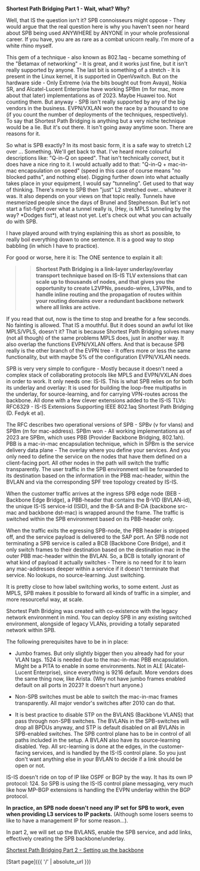 **Shortest Path Bridging Part 1 - Wait, what? Why?**

Well, that IS the question isn't it? SPB connoisseurs might oppose - They would argue that the real question here is why you haven't seen nor heard about SPB being used ANYWHERE by ANYONE in your whole professional career. If you have, you are as rare as a combat unicorn really. I'm more of a white rhino myself.

This gem of a technique - also known as 802.1aq - became something of the "Betamax of networking" - It is great, and it works just fine, but it isn't really supported by anyone. The last bit is something of a stretch - It is present in the Linux kernel, it is supported in OpenVswitch. But on the hardware side - Only Extreme (via the bits bought out from Avaya), Nokia SR, and Alcatel-Lucent Enterprise have working SPBm (m for mac, more about that later) implementations as of 2023. Maybe Huawei too. Not counting them. But anyway - SPB isn't really supported by any of the big vendors in the business. EVPN/VXLAN won the race by a thousand to one (if you count the number of deployments of the techniques, respectively). To say that Shortest Path Bridging is anything but a very niche technique would be a lie. But it's out there. It isn't going away anytime soon. There are reasons for it. 

So what is SPB exactly? In its most basic form, it is a safe way to stretch L2 over ... Something. We'll get back to that. I've heard more colourful descriptions like: "Q-in-Q on speed". That isn't technically correct, but it does have a nice ring to it. I would actually add to that: "Q-in-Q + mac-in-mac encapsulation on speed" (speed in this case of course means "no blocked paths", and nothing else). Digging further down into what actually takes place in your equipment, I would say "tunneling". Get used to that way of thinking. There's more to SPB then "just" L2 stretched over... whatever it was. It also depends on your views on that topic really. Tunnels have mesmerized people since the days of Brunel and Stephenson. But let's not start a fist-fight over what a tunnel really is, (Hey, is MPLS tunneling by the way? \*Dodges fist\*), at least not yet. Let's check out what you can actually do with SPB.

I have played around with trying explaining this as short as possible, to really boil everything down to one sentence. It is a good way to stop babbling (in which I have to practice). 

For good or worse, here it is: The ONE sentence to explain it all: 

>> __Shortest Path Bridging is a link-layer underlay/overlay transport technique based on IS-IS TLV extensions that can scale up to thousands of nodes, and that gives you the opportunity to create L2VPNs, pseudo-wires, L3VPNs, and to handle inline routing and the propagation of routes within your routing domains over a redundant backbone network where all links are active.__

If you read that out, now is the time to stop and breathe for a few seconds. No fainting is allowed. That IS a mouthful. But it does sound an awful lot like MPLS/VPLS, doesn't it? That is because Shortest Path Bridging solves many (not all though) of the same problems MPLS does, just in another way. It also overlap the functions EVPN/VXLAN offers. And that is because SPB really is the other branch of the EVPN tree - It offers more or less the same functionality, but with maybe 5% of the configuration EVPN/VXLAN needs. 

SPB is very very simple to configure - Mostly because it doesn't need a complex stack of collaborating protocols like MPLS and EVPN/VXLAN does in order to work. It only needs one: IS-IS. This is what SPB relies on for both its underlay and overlay: It is used for building the loop-free multipaths in the underlay, for source-learning, and for carrying VPN-routes across the backbone. All done with a few clever extensions added to the IS-IS TLVs: RFC6329 - IS-IS Extensions Supporting IEEE 802.1aq Shortest Path Bridging (D. Fedyk et al).

The RFC describes two operational versions of SPB - SPBv (v for vlans) and SPBm (m for mac-address). SPBm won - All working implementations as of 2023 are SPBm, which uses PBB (Provider Backbone Bridging, 802.1ah). PBB is a mac-in-mac encapsulation technique, which in SPBm is the service delivery data plane - The overlay where you define your services. And you only need to define the service on the nodes that have them defined on a client-facing port. All other nodes in the path will switch the traffic transparently. The user traffic in the SPB environment will be forwarded to its destination based on the information in the PBB mac-header, within the BVLAN and via the corresponding SPF tree topology created by IS-IS. 

When the customer traffic arrives at the ingress SPB edge node (BEB - Backbone Edge Bridge), a PBB-header that contains the B-VID (BVLAN-id), the unique IS-IS service-id (ISID), and the B-SA and B-DA (backbone src-mac and backbone dst-mac) is wrapped around the frame. The traffic is switched within the SPB environment based on its PBB-header only. 

When the traffic exits the egressing SPB-node, the PBB header is stripped off, and the service payload is delivered to the SAP port. An SPB node not terminating a SPB service is called a BCB (Backbone Core Bridge), and it only switch frames to their destination based on the destination mac in the outer PBB mac-header within the BVLAN. So, a BCB is totally ignorant of what kind of payload it actually switches - There is no need for it to learn any mac-addresses deeper within a service if it doesn't terminate that service. No lookups, no source-learning. Just switching. 

It is pretty close to how label switching works, to some extent. Just as MPLS, SPB makes it possible to forward all kinds of traffic in a simpler, and more resourceful way, at scale.

Shortest Path Bridging was created with co-existence with the legacy network environment in mind. You can deploy SPB in any existing switched environment, alongside of legacy VLANs, providing a totally separated network within SPB. 

The following prerequisites have to be in in place:

* Jumbo frames. But only slightly bigger then you already had for your VLAN tags. 1524 is needed due to the mac-in-mac PBB encapsulation. Might be a PITA to enable in some environments. Not in ALE (Alcatel-Lucent Enterprise), since everything is 9216 default. More vendors does the same thing now, like Arista. (Why not have jumbo frames enabled default on all ports in 2023? It doesn't hurt anyone.)

* Non-SPB switches must be able to switch the mac-in-mac frames transparently. All major vendor's switches after 2010 can do that.

* It is best practice to disable STP on the BVLANS (Backbone VLANS) that pass through non-SPB switches. The BVLANs in the SPB-switches will drop all BPDUs anyway, and STP is default disabled on all BVLANs in SPB-enabled switches. The SPB control plane has to be in control of all paths included in the setup. A BVLAN also have its source-learning disabled. Yep. All src-learning is done at the edges, in the customer-facing services, and is handled by the IS-IS control plane. So you just don't want anything else in your BVLAN to decide if a link should be open or not.

IS-IS doesn't ride on top of IP like OSPF or BGP by the way. It has its own IP protocol: 124. So SPB is using the IS-IS control plane messaging, very much like how MP-BGP extensions is handling the EVPN underlay within the BGP protocol. 

__In practice, an SPB node doesn't need any IP set for SPB to work, even when providing L3 services to IP packets.__ 
(Although some losers seems to like to have a management IP for some reason...).

In part 2, we will set up the BVLANS, enable the SPB service, and add links, effectively creating the SPB backbone/underlay.

[Shortest Path Bridging Part 2 - Setting up the backbone](https://networkundertaker.com/2023/04/10/Shortest-Path-Bridging-part-2.html)

[Start page]({{ '/' | absolute_url }})
